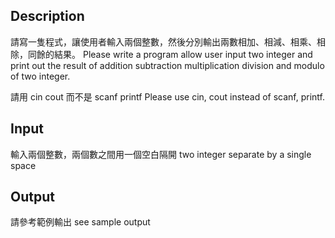 ## Description

請寫一隻程式，讓使用者輸入兩個整數，然後分別輸出兩數相加、相減、相乘、相除，同餘的結果。
Please write a program allow user input two integer and print out the result of addition subtraction multiplication  division and modulo of two integer.

請用 cin cout 而不是 scanf printf
Please use cin, cout instead of scanf, printf.

## Input

輸入兩個整數，兩個數之間用一個空白隔開
two integer separate by a single space

## Output

請參考範例輸出
see sample output